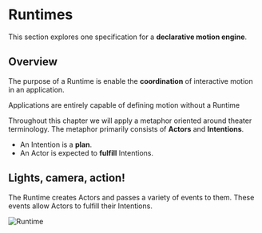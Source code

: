 # Runtimes

This section explores one specification for a **declarative motion engine**.

## Overview

The purpose of a Runtime is enable the **coordination** of interactive motion in an application.

Applications are entirely capable of defining motion without a Runtime

Throughout this chapter we will apply a metaphor oriented around theater terminology. The metaphor primarily consists of **Actors** and **Intentions**.

- An Intention is a **plan**.
- An Actor is expected to **fulfill** Intentions.

## Lights, camera, action!

The Runtime creates Actors and passes a variety of events to them. These events allow Actors to fulfill their Intentions.

![Runtime](../_assets/RuntimeDiagram.png)  
